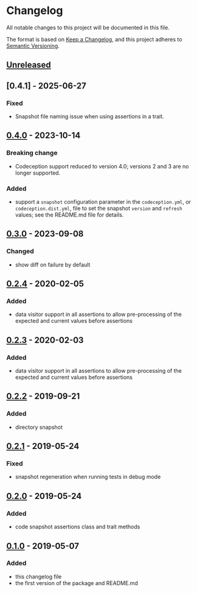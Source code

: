 # Changelog

All notable changes to this project will be documented in this file.

The format is based on [Keep a Changelog](https://keepachangelog.com/en/1.0.0/),
and this project adheres to [Semantic Versioning](https://semver.org/spec/v2.0.0.html).

## [Unreleased]

## [0.4.1] - 2025-06-27

### Fixed

- Snapshot file naming issue when using assertions in a trait.

## [0.4.0] - 2023-10-14

### Breaking change

- Codeception support reduced to version 4.0; versions 2 and 3 are no longer supported.

### Added

- support a `snapshot`  configuration parameter in the `codeception.yml`, or `codeception.dist.yml`, file to set the
  snapshot `version` and `refresh` values; see the README.md file for details.

## [0.3.0] - 2023-09-08

### Changed

- show diff on failure by default

## [0.2.4] - 2020-02-05

### Added

- data visitor support in all assertions to allow pre-processing of the expected and current values before assertions

## [0.2.3] - 2020-02-03

### Added

- data visitor support in all assertions to allow pre-processing of the expected and current values before assertions

## [0.2.2] - 2019-09-21

### Added

- directory snapshot

## [0.2.1] - 2019-05-24

### Fixed

- snapshot regeneration when running tests in debug mode

## [0.2.0] - 2019-05-24

### Added

- code snapshot assertions class and trait methods

## [0.1.0] - 2019-05-07

### Added

- this changelog file
- the first version of the package and README.md

[0.1.0]: https://github.com/lucatume/codeception-snapshot-assertions/releases/tag/0.1.0

[0.2.0]: https://github.com/lucatume/codeception-snapshot-assertions/compare/0.1.0...0.2.0

[0.2.1]: https://github.com/lucatume/codeception-snapshot-assertions/compare/0.2.0...0.2.1

[0.2.2]: https://github.com/lucatume/codeception-snapshot-assertions/compare/0.2.1...0.2.2

[0.2.3]: https://github.com/lucatume/codeception-snapshot-assertions/compare/0.2.2...0.2.3

[0.2.4]: https://github.com/lucatume/codeception-snapshot-assertions/compare/0.2.3...0.2.4

[0.3.0]: https://github.com/lucatume/codeception-snapshot-assertions/compare/0.2.4...0.3.0

[0.4.0]: https://github.com/lucatume/codeception-snapshot-assertions/compare/0.3.0...0.4.0

[Unreleased]: https://github.com/lucatume/codeception-snapshot-assertions/compare/0.2.4...HEAD


